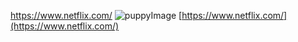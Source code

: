 https://www.netflix.com/
![puppyImage](image.png)
[https://www.netflix.com/](https://www.netflix.com/)
[]()